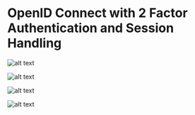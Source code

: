 # OpenID Connect with 2 Factor Authentication and Session Handling

![alt text](https://imgur.com/wzRiO1T "Login landing")

![alt text](https://imgur.com/kOriDoy "Login 2FA")

![alt text](https://imgur.com/INxgquv "Dashboard menu")

![alt text](https://imgur.com/DNSCLIQ "Dashboard sessions")
